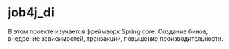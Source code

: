 # job4j_di
В этом проекте изучается фреймворк Spring core. Создание бинов,
внедрение зависимостей, транзакции, повышение производительности.